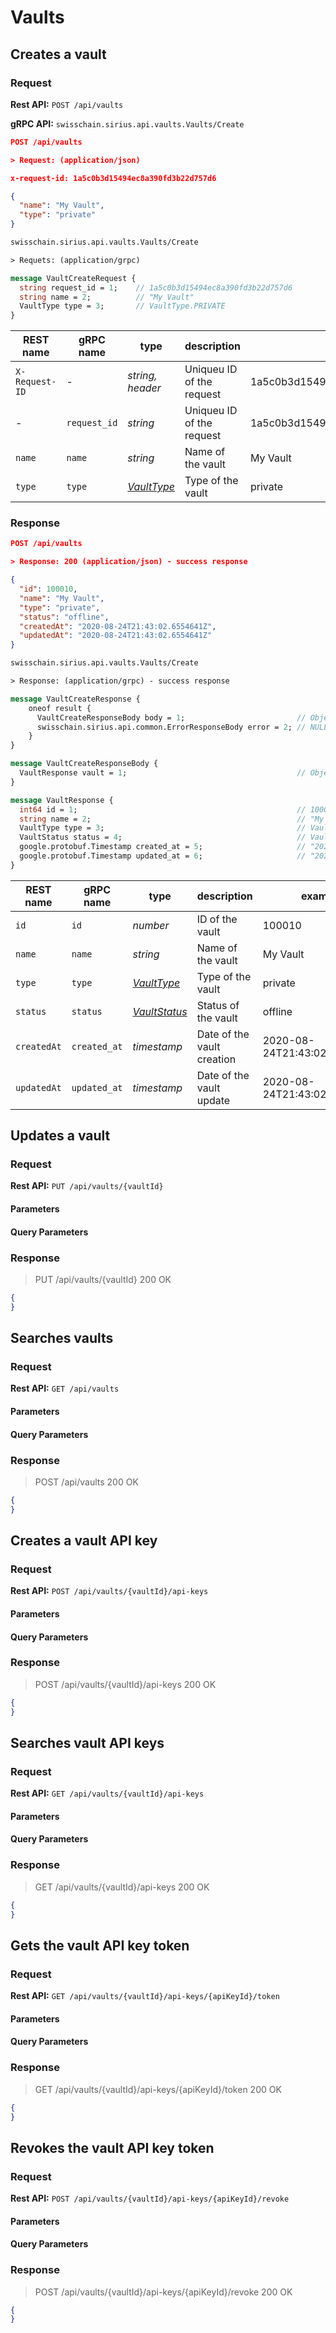 # Vaults

## Creates a vault

### Request

**Rest API:** `POST /api/vaults`

**gRPC API:** `swisschain.sirius.api.vaults.Vaults/Create`

```json
POST /api/vaults

> Request: (application/json)

x-request-id: 1a5c0b3d15494ec8a390fd3b22d757d6

{
  "name": "My Vault",
  "type": "private"
}
```

```protobuf
swisschain.sirius.api.vaults.Vaults/Create

> Requets: (application/grpc)

message VaultCreateRequest {
  string request_id = 1;    // 1a5c0b3d15494ec8a390fd3b22d757d6
  string name = 2;          // "My Vault"
  VaultType type = 3;       // VaultType.PRIVATE
}
```

REST name | gRPC name | type | description | example
--------- | --------- | ---- | ----------- | -------
`X-Request-ID` | - | *string, header* | Uniqueu ID of the request | 1a5c0b3d15494ec8a390fd3b22d757d6
 - | `request_id` | *string* | Uniqueu ID of the request | 1a5c0b3d15494ec8a390fd3b22d757d6
`name` | `name` | *string* | Name of the vault | My Vault
`type` | `type` | *[VaultType](#VaultType)* | Type of the vault | private

### Response

```json
POST /api/vaults 

> Response: 200 (application/json) - success response

{
  "id": 100010,
  "name": "My Vault",
  "type": "private",
  "status": "offline",
  "createdAt": "2020-08-24T21:43:02.6554641Z",
  "updatedAt": "2020-08-24T21:43:02.6554641Z"
}
```

```protobuf
swisschain.sirius.api.vaults.Vaults/Create

> Response: (application/grpc) - success response

message VaultCreateResponse {
    oneof result {
      VaultCreateResponseBody body = 1;                         // Object
      swisschain.sirius.api.common.ErrorResponseBody error = 2; // NULL
    } 
}

message VaultCreateResponseBody {
  VaultResponse vault = 1;                                      // Object
}

message VaultResponse {
  int64 id = 1;                                                 // 100010
  string name = 2;                                              // "My Vault"
  VaultType type = 3;                                           // VaultType.PRIVATE
  VaultStatus status = 4;                                       // VaultStatus.OFFLINE
  google.protobuf.Timestamp created_at = 5;                     // "2020-08-24T21:43:02.6554641Z"
  google.protobuf.Timestamp updated_at = 6;                     // "2020-08-24T21:43:02.6554641Z"
}
```

REST name | gRPC name | type | description | example
--------- | --------- | ---- | ----------- | -------
`id` | `id` | *number* | ID of the vault | 100010
`name` | `name` | *string* | Name of the vault | My Vault
`type` | `type` | *[VaultType](#VaultType)* | Type of the vault | private
`status` | `status` | *[VaultStatus](#VaultStatus)* | Status of the vault | offline
`createdAt` | `created_at` | *timestamp* | Date of the vault creation | 2020-08-24T21:43:02.6554641Z
`updatedAt` | `updated_at` | *timestamp* | Date of the vault update | 2020-08-24T21:43:02.6554641Z

## Updates a vault

### Request

**Rest API:** `PUT /api/vaults/{vaultId}`

#### Parameters

#### Query Parameters

### Response

> PUT /api/vaults/{vaultId} 200 OK

```json
{
}
```

## Searches vaults

### Request

**Rest API:** `GET /api/vaults`

#### Parameters

#### Query Parameters


### Response

> POST /api/vaults 200 OK

```json
{
}
```

## Creates a vault API key

### Request

**Rest API:** `POST /api/vaults/{vaultId}/api-keys`

#### Parameters

#### Query Parameters

### Response

> POST /api/vaults/{vaultId}/api-keys 200 OK

```json
{
}
```

## Searches vault API keys

### Request

**Rest API:** `GET /api/vaults/{vaultId}/api-keys`

#### Parameters

#### Query Parameters

### Response

> GET /api/vaults/{vaultId}/api-keys 200 OK

```json
{
}
```

## Gets the vault API key token

### Request

**Rest API:** `GET /api/vaults/{vaultId}/api-keys/{apiKeyId}/token`

#### Parameters

#### Query Parameters

### Response

> GET /api/vaults/{vaultId}/api-keys/{apiKeyId}/token 200 OK

```json
{
}
```

## Revokes the vault API key token

### Request

**Rest API:** `POST /api/vaults/{vaultId}/api-keys/{apiKeyId}/revoke`

#### Parameters

#### Query Parameters

### Response

> POST /api/vaults/{vaultId}/api-keys/{apiKeyId}/revoke 200 OK

```json
{
}
```